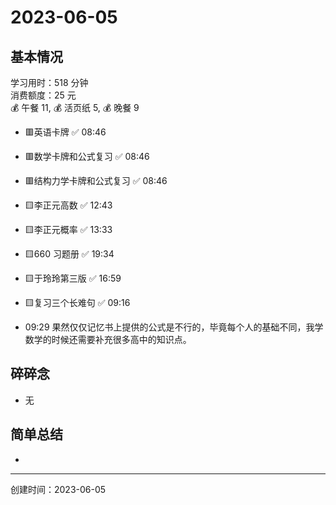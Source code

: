 # 2023-06-05

## 基本情况

学习用时：518 分钟  
消费额度：25 元  
💰 午餐 11, 💰 活页纸 5, 💰 晚餐 9

-   🟥英语卡牌 ✅ 08:46
-   🟥数学卡牌和公式复习 ✅ 08:46
-   🟥结构力学卡牌和公式复习 ✅ 08:46
-   🟨李正元高数 ✅ 12:43
-   🟨李正元概率 ✅ 13:33
-   🟨660 习题册 ✅ 19:34
-   🟨于玲玲第三版 ✅ 16:59
-   🟨复习三个长难句 ✅ 09:16

-   09:29 果然仅仅记忆书上提供的公式是不行的，毕竟每个人的基础不同，我学数学的时候还需要补充很多高中的知识点。

## 碎碎念

- 无

## 简单总结

- 

---

创建时间：2023-06-05